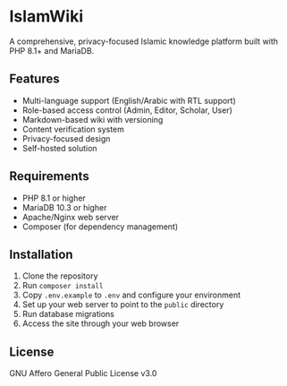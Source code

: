 # IslamWiki

A comprehensive, privacy-focused Islamic knowledge platform built with PHP 8.1+ and MariaDB.

## Features

- Multi-language support (English/Arabic with RTL support)
- Role-based access control (Admin, Editor, Scholar, User)
- Markdown-based wiki with versioning
- Content verification system
- Privacy-focused design
- Self-hosted solution

## Requirements

- PHP 8.1 or higher
- MariaDB 10.3 or higher
- Apache/Nginx web server
- Composer (for dependency management)

## Installation

1. Clone the repository
2. Run `composer install`
3. Copy `.env.example` to `.env` and configure your environment
4. Set up your web server to point to the `public` directory
5. Run database migrations
6. Access the site through your web browser

## License

GNU Affero General Public License v3.0

